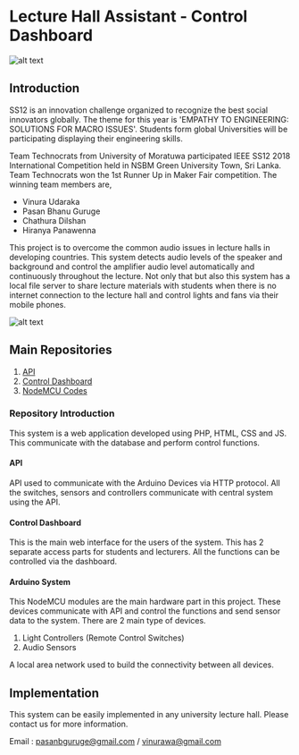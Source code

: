 # Lecture Hall Assistant - Control Dashboard

![alt text](https://i.ibb.co/ZV05pqJ/IEEE-YESIST12-Logo-1024x307.png "IEEESS12 Logo")

## Introduction

SS12 is an innovation challenge organized to recognize the best social innovators globally. The theme for this year is 'EMPATHY TO ENGINEERING: SOLUTIONS FOR MACRO ISSUES'. Students form global Universities will be participating displaying their engineering skills. 

Team Technocrats from University of Moratuwa participated IEEE SS12 2018 International Competition held in NSBM Green University Town, Sri Lanka. Team Technocrats won the 1st Runner Up in Maker Fair competition. The winning team members are,

+ Vinura Udaraka
+ Pasan Bhanu Guruge
+ Chathura Dilshan
+ Hiranya Panawenna

This project is to overcome the common audio issues in lecture halls in developing countries. This system detects audio levels of the speaker and background and control the amplifier audio level automatically and continuously throughout the lecture. Not only that but also this system has a local file server to share lecture materials with students when there is no internet connection to the lecture hall and control lights and fans via their mobile phones. 

![alt text](https://i.ibb.co/Czgfc9Z/image.png "IEEESS12 2018 Results")

## Main Repositories

1. [API](https://github.com/PasanBhanu/iot-api-lecture-hall-assistant)
2. [Control Dashboard](https://github.com/PasanBhanu/lecture-hall-assistant-dashboard)
3. [NodeMCU Codes](#)

### Repository Introduction

This system is a web application developed using PHP, HTML, CSS and JS. This communicate with the database and perform control functions.

#### API
API used to communicate with the Arduino Devices via HTTP protocol. All the switches, sensors and controllers communicate with central system using the API.

#### Control Dashboard
This is the main web interface for the users of the system. This has 2 separate access parts for students and lecturers. All the functions can be controlled via the dashboard.

#### Arduino System
This NodeMCU modules are the main hardware part in this project. These devices communicate with API and control the functions and send sensor data to the system. There are 2 main type of devices.

1. Light Controllers (Remote Control Switches)
2. Audio Sensors

A local area network used to build the connectivity between all devices.

## Implementation

This system can be easily implemented in any university lecture hall. Please contact us for more information.

Email : pasanbguruge@gmail.com / vinurawa@gmail.com
